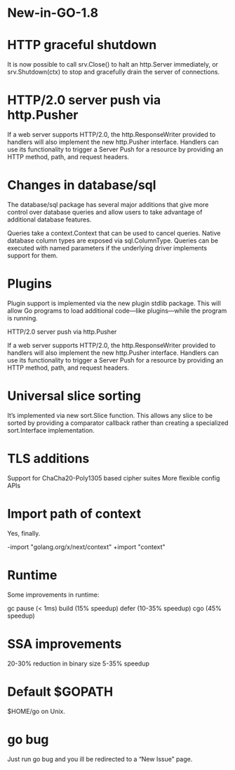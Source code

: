 # New-in-GO-1.8

# HTTP graceful shutdown

It is now possible to call srv.Close() to halt an http.Server immediately, or srv.Shutdown(ctx) to stop and gracefully drain the server of connections.

# HTTP/2.0 server push via http.Pusher

If a web server supports HTTP/2.0, the http.ResponseWriter provided to handlers will also implement the new http.Pusher interface. Handlers can use its functionality to trigger a Server Push for a resource by providing an HTTP method, path, and request headers.

# Changes in database/sql

The database/sql package has several major additions that give more control over database queries and allow users to take advantage of additional database features.

Queries take a context.Context that can be used to cancel queries.
Native database column types are exposed via sql.ColumnType.
Queries can be executed with named parameters if the underlying driver implements support for them.

# Plugins

Plugin support is implemented via the new plugin stdlib package. This will allow Go programs to load additional code—like plugins—while the program is running.

HTTP/2.0 server push via http.Pusher

If a web server supports HTTP/2.0, the http.ResponseWriter provided to handlers will also implement the new http.Pusher interface. Handlers can use its functionality to trigger a Server Push for a resource by providing an HTTP method, path, and request headers.

# Universal slice sorting

It’s implemented via new sort.Slice function. This allows any slice to be sorted by providing a comparator callback rather than creating a specialized sort.Interface implementation.

# TLS additions

Support for ChaCha20-Poly1305 based cipher suites
More flexible config APIs

# Import path of context

Yes, finally.

-import "golang.org/x/next/context"
+import "context"

# Runtime

Some improvements in runtime:

gc pause (< 1ms)
build (15% speedup)
defer (10-35% speedup)
cgo (45% speedup)

# SSA improvements

 20-30% reduction in binary size
 5-35% speedup

# Default $GOPATH

$HOME/go on Unix.

# go bug

Just run go bug and you ill be redirected to a “New Issue” page.
